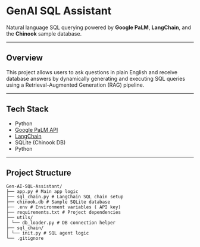 # GenAI SQL Assistant

Natural language SQL querying powered by **Google PaLM**, **LangChain**, and the **Chinook** sample database.

---

## Overview

This project allows users to ask questions in plain English and receive database answers by dynamically generating and executing SQL queries using a Retrieval-Augmented Generation (RAG) pipeline.

---

## Tech Stack

- Python  
- [Google PaLM API](https://developers.generativeai.google)  
- [LangChain](https://www.langchain.com/)  
- SQLite (Chinook DB)  
- Python

---

## Project Structure
```
Gen-AI-SQL-Assistant/
├── app.py # Main app logic
├── sql_chain.py # LangChain SQL chain setup
├── chinook.db # Sample SQLite database
├── .env # Environment variables ( API key)
├── requirements.txt # Project dependencies
├── utils/
│ └── db_loader.py # DB connection helper
├── sql_chain/
│ └── init.py # SQL agent logic
└── .gitignore
```

